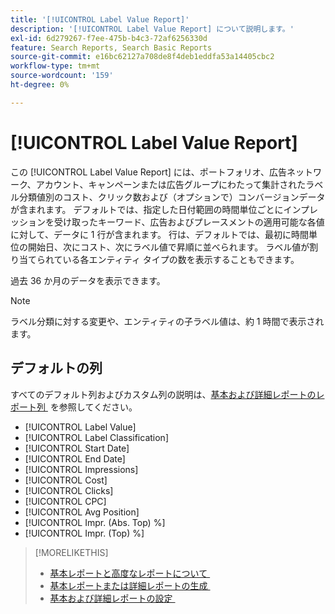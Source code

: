 ```yaml
---
title: '[!UICONTROL Label Value Report]'
description: '[!UICONTROL Label Value Report] について説明します。'
exl-id: 6d279267-f7ee-475b-b4c3-72af6256330d
feature: Search Reports, Search Basic Reports
source-git-commit: e16bc62127a708de8f4deb1eddfa53a14405cbc2
workflow-type: tm+mt
source-wordcount: '159'
ht-degree: 0%

---
```


# [!UICONTROL Label Value Report]

この [!UICONTROL Label Value Report] には、ポートフォリオ、広告ネットワーク、アカウント、キャンペーンまたは広告グループにわたって集計されたラベル分類値別のコスト、クリック数および（オプションで）コンバージョンデータが含まれます。 デフォルトでは、指定した日付範囲の時間単位ごとにインプレッションを受け取ったキーワード、広告およびプレースメントの適用可能な各値に対して、データに 1 行が含まれます。 行は、デフォルトでは、最初に時間単位の開始日、次にコスト、次にラベル値で昇順に並べられます。 ラベル値が割り当てられている各エンティティ タイプの数を表示することもできます。

過去 36 か月のデータを表示できます。

>[!NOTE]
>
>ラベル分類に対する変更や、エンティティの子ラベル値は、約 1 時間で表示されます。

## デフォルトの列

すべてのデフォルト列およびカスタム列の説明は、[&#x200B; 基本および詳細レポートのレポート列 &#x200B;](basic-advanced-report-columns.md) を参照してください。

* [!UICONTROL Label Value]
* [!UICONTROL Label Classification]
* [!UICONTROL Start Date]
* [!UICONTROL End Date]
* [!UICONTROL Impressions]
* [!UICONTROL Cost]
* [!UICONTROL Clicks]
* [!UICONTROL CPC]
* [!UICONTROL Avg Position]
* [!UICONTROL Impr. (Abs. Top) %]
* [!UICONTROL Impr. (Top) %]

>[!MORELIKETHIS]
>
>* [&#x200B; 基本レポートと高度なレポートについて &#x200B;](basic-advanced-report-about.md)
>* [&#x200B; 基本レポートまたは詳細レポートの生成 &#x200B;](basic-advanced-report-generate.md)
>* [&#x200B; 基本および詳細レポートの設定 &#x200B;](basic-advanced-report-settings.md)
